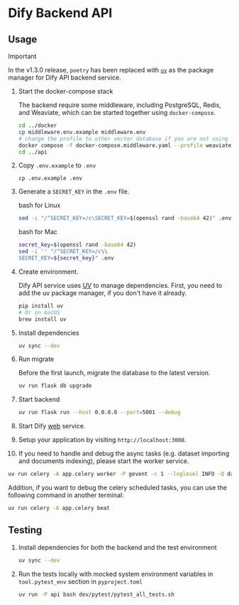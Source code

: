 # Dify Backend API

## Usage

> [!IMPORTANT]
>
> In the v1.3.0 release, `poetry` has been replaced with
> [`uv`](https://docs.astral.sh/uv/) as the package manager
> for Dify API backend service.

1. Start the docker-compose stack

   The backend require some middleware, including PostgreSQL, Redis, and Weaviate, which can be started together using `docker-compose`.

   ```bash
   cd ../docker
   cp middleware.env.example middleware.env
   # change the profile to other vector database if you are not using weaviate
   docker compose -f docker-compose.middleware.yaml --profile weaviate -p dify up -d
   cd ../api
   ```

1. Copy `.env.example` to `.env`

   ```cli
   cp .env.example .env
   ```

1. Generate a `SECRET_KEY` in the `.env` file.

   bash for Linux

   ```bash for Linux
   sed -i "/^SECRET_KEY=/c\SECRET_KEY=$(openssl rand -base64 42)" .env
   ```

   bash for Mac

   ```bash for Mac
   secret_key=$(openssl rand -base64 42)
   sed -i '' "/^SECRET_KEY=/c\\
   SECRET_KEY=${secret_key}" .env
   ```

1. Create environment.

   Dify API service uses [UV](https://docs.astral.sh/uv/) to manage dependencies.
   First, you need to add the uv package manager, if you don't have it already.

   ```bash
   pip install uv
   # Or on macOS
   brew install uv
   ```

1. Install dependencies

   ```bash
   uv sync --dev
   ```

1. Run migrate

   Before the first launch, migrate the database to the latest version.

   ```bash
   uv run flask db upgrade
   ```

1. Start backend

   ```bash
   uv run flask run --host 0.0.0.0 --port=5001 --debug
   ```

1. Start Dify [web](../web) service.

1. Setup your application by visiting `http://localhost:3000`.

1. If you need to handle and debug the async tasks (e.g. dataset importing and documents indexing), please start the worker service.

```bash
uv run celery -A app.celery worker -P gevent -c 1 --loglevel INFO -Q dataset,generation,mail,ops_trace,app_deletion,plugin,workflow_storage
```

Addition, if you want to debug the celery scheduled tasks, you can use the following command in another terminal:

```bash
uv run celery -A app.celery beat
```

## Testing

1. Install dependencies for both the backend and the test environment

   ```bash
   uv sync --dev
   ```

1. Run the tests locally with mocked system environment variables in `tool.pytest_env` section in `pyproject.toml`

   ```bash
   uv run -P api bash dev/pytest/pytest_all_tests.sh
   ```
